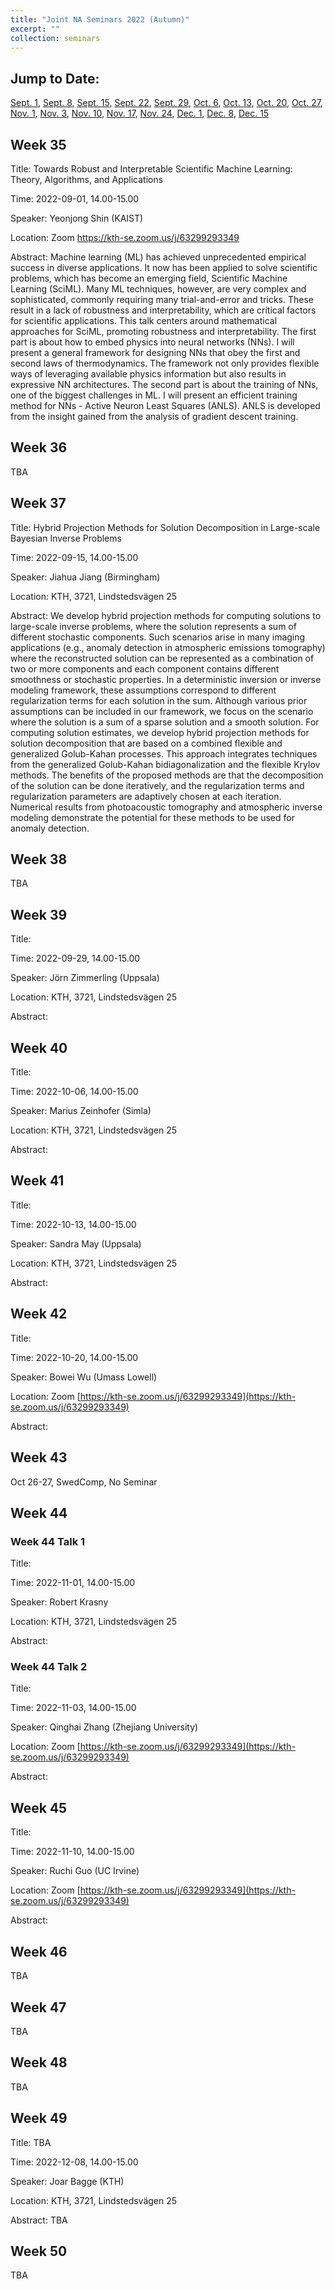 ```yaml
---
title: "Joint NA Seminars 2022 (Autumn)"
excerpt: ""
collection: seminars
---
```


## Jump to Date: 
[Sept. 1](#week-35), [Sept. 8](#week-36), [Sept. 15](#week-37), [Sept. 22](#week-38), [Sept. 29](#week-39), [Oct. 6](#week-40), [Oct. 13](#week-41), [Oct. 20](#week-42), [Oct. 27](#week-43), [Nov. 1](#week-44-talk-1), [Nov. 3](#week-44-talk-2), [Nov. 10](#week-45), [Nov. 17](#week-46), [Nov. 24](#week-47), [Dec. 1](#week-48), [Dec. 8](#week-49), [Dec. 15](#week-50)

## Week 35

Title: Towards Robust and Interpretable Scientific Machine Learning: Theory, Algorithms, and Applications

Time: 2022-09-01, 14.00-15.00

Speaker: Yeonjong Shin (KAIST)

Location: Zoom https://kth-se.zoom.us/j/63299293349

Abstract: Machine learning (ML) has achieved unprecedented empirical success in diverse applications. It now has been applied to solve scientific problems, which has become an emerging field, Scientific Machine Learning (SciML). Many ML techniques, however, are very complex and sophisticated, commonly requiring many trial-and-error and tricks. These result in a lack of robustness and interpretability, which are critical factors for scientific applications. This talk centers around mathematical approaches for SciML, promoting robustness and interpretability. The first part is about how to embed physics into neural networks (NNs). I will present a general framework for designing NNs that obey the first and second laws of thermodynamics. The framework not only provides flexible ways of leveraging available physics information but also results in expressive NN architectures. The second part is about the training of NNs, one of the biggest challenges in ML. I will present an efficient training method for NNs - Active Neuron Least Squares (ANLS). ANLS is developed from the insight gained from the analysis of gradient descent training.

## Week 36

TBA

## Week 37

Title: Hybrid Projection Methods for Solution Decomposition in Large-scale Bayesian Inverse Problems

Time: 2022-09-15, 14.00-15.00

Speaker: Jiahua Jiang (Birmingham)

Location: KTH, 3721, Lindstedsvägen 25
 
Abstract: We develop hybrid projection methods for computing solutions to large-scale inverse problems, where the solution represents a sum of different stochastic components. Such scenarios arise in many imaging applications (e.g., anomaly detection in atmospheric emissions tomography) where the reconstructed solution can be represented as a combination of two or more components and each component contains different smoothness or stochastic properties. In a deterministic inversion or inverse modeling framework, these assumptions correspond to different regularization terms for each solution in the sum. Although various prior assumptions can be included in our framework, we focus on the scenario where the solution is a sum of a sparse solution and a smooth solution. For computing solution estimates, we develop hybrid projection methods for solution decomposition that are based on a combined flexible and generalized Golub-Kahan processes. This approach integrates techniques from the generalized Golub-Kahan bidiagonalization and the flexible Krylov methods. The benefits of the proposed methods are that the decomposition of the solution can be done iteratively, and the regularization terms and regularization parameters are adaptively chosen at each iteration. Numerical results from photoacoustic tomography and atmospheric inverse modeling demonstrate the potential for these methods to be used for anomaly detection.

## Week 38

TBA

## Week 39

Title: 

Time: 2022-09-29, 14.00-15.00

Speaker: Jörn Zimmerling (Uppsala)

Location: KTH, 3721, Lindstedsvägen 25

Abstract:

## Week 40

Title: 

Time: 2022-10-06, 14.00-15.00

Speaker: Marius Zeinhofer (Simla)

Location: KTH, 3721, Lindstedsvägen 25

Abstract:

## Week 41

Title: 

Time: 2022-10-13, 14.00-15.00

Speaker: Sandra May (Uppsala)

Location: KTH, 3721, Lindstedsvägen 25

Abstract:

## Week 42

Title: 

Time: 2022-10-20, 14.00-15.00

Speaker: Bowei Wu (Umass Lowell)

Location: Zoom [https://kth-se.zoom.us/j/63299293349](https://kth-se.zoom.us/j/63299293349)

Abstract:

## Week 43

Oct 26-27, SwedComp, No Seminar

## Week 44

### Week 44 Talk 1

Title: 

Time: 2022-11-01, 14.00-15.00

Speaker: Robert Krasny

Location: KTH, 3721, Lindstedsvägen 25

Abstract:


### Week 44 Talk 2
Title: 

Time: 2022-11-03, 14.00-15.00

Speaker: Qinghai Zhang (Zhejiang University)

Location: Zoom [https://kth-se.zoom.us/j/63299293349](https://kth-se.zoom.us/j/63299293349)

Abstract:


## Week 45

Title: 

Time: 2022-11-10, 14.00-15.00

Speaker: Ruchi Guo (UC Irvine)

Location: Zoom [https://kth-se.zoom.us/j/63299293349](https://kth-se.zoom.us/j/63299293349)

Abstract:

## Week 46

TBA

## Week 47

TBA

## Week 48

TBA

## Week 49

Title: TBA

Time: 2022-12-08, 14.00-15.00

Speaker: Joar Bagge (KTH)

Location: KTH, 3721, Lindstedsvägen 25

Abstract: TBA

## Week 50

TBA
